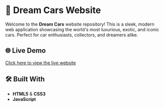 # 🚗 Dream Cars Website

Welcome to the **Dream Cars** website repository! This is a sleek, modern web application showcasing the world's most luxurious, exotic, and iconic cars. Perfect for car enthusiasts, collectors, and dreamers alike.
## 🌐 Live Demo

[Click here to view the live website](https://sumitsingh6923.github.io/Dream-Cars-Website/#cars)
## 🛠️ Built With

- **HTML5** & **CSS3**
- **JavaScript** 

